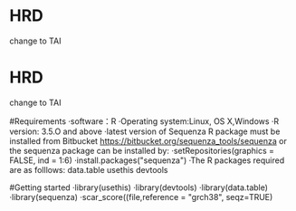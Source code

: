 # HRD
change to TAI
# HRD
change to TAI

#Requirements
·software：R
·Operating system:Linux, OS X,Windows
·R version: 3.5.O and above
·latest version of Sequenza R package must be installed from Bitbucket https://bitbucket.org/sequenza_tools/sequenza
or the sequenza package can be installed by:
·setRepositories(graphics = FALSE, ind = 1:6)
·install.packages("sequenza")
·The R packages required are as folllows:
     data.table
     usethis
     devtools
     
#Getting started
 ·library(usethis)
 ·library(devtools)
 ·library(data.table)
 ·library(sequenza)
 ·scar_score((file,reference = "grch38", seqz=TRUE)
